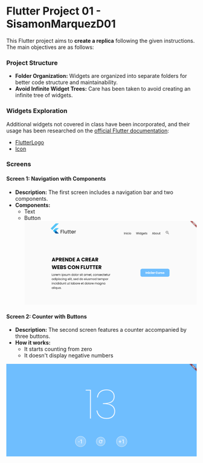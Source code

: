 # Flutter Project 01 - SisamonMarquezD01

This Flutter project aims to **create a replica** following the given instructions. The main objectives are as follows:

### Project Structure

- **Folder Organization:** Widgets are organized into separate folders for better code structure and maintainability.
- **Avoid Infinite Widget Trees:** Care has been taken to avoid creating an infinite tree of widgets.

### Widgets Exploration

Additional widgets not covered in class have been incorporated, and their usage has been researched on the [official Flutter documentation](https://docs.flutter.dev/):

- [FlutterLogo](https://api.flutter.dev/flutter/material/FlutterLogo-class.html)
- [Icon](https://api.flutter.dev/flutter/widgets/Icon-class.html)

### Screens

#### Screen 1: Navigation with Components

- **Description:** The first screen includes a navigation bar and two components.
- **Components:**
  - Text
  - Button
![Screen 1](screen1.png)
#### Screen 2: Counter with Buttons

- **Description:** The second screen features a counter accompanied by three buttons.
- **How it works:**
  - It starts counting from zero
  - It doesn't display negative numbers		

![Screen 2](screen2.png)
